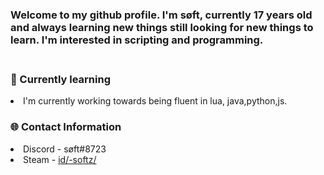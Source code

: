 <h3>Welcome to my github profile. I'm søft, currently 17 years old and always learning new things still looking for new things to learn. I'm interested in scripting and programming.</h3>

<h3><br>🧠 Currently learning</br></h3>
<li>I'm currently working towards being fluent in lua, java,python,js.</li>

<h3>🌐 Contact Information</h3>
 <li>Discord - søft#8723</li>
 <li>Steam - <a href="https://steamcommunity.com/id/-softz/" rel="nofollow">id/-softz/</a></li>
 
